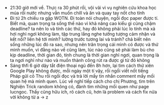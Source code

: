 - 21:30 giờ mới về. Thực ra 30 phút rồi, vội vãi vì vụ nghiên cứu khoa học múa rối nước nhưng vẫn muốn chill và ăn và quay tay nốt cho tỉnh
- Đi từ 2h chiều ra gặp WOTN. Đi toàn nói chuyện, ngồi đọc paper được tí. Biết mà, quan trọng ta sống thế nào vì khả năng cao kiểu gì cũng chậm deadline? ta nên lo và tính các thứ, hay đó không phải lúc lo tính mà xả hơi nghỉ ngơi không làm, tập trung lắng nghe tưởng tượng cảm nhận và kết nối? liên hệ tới mình? lường trước tương lai và tránh? chả biết nên sống những lúc đó ra sao, nhưng nên trân trọng cái mình có được và thứ mình muốn, vì đằng nào về cũng làm, lúc nào cũng sẽ phải làm bù cho kịp deadline, thời gian đó, tính chung là thời gian nghỉ ngơi, quan trọng là ta ngơi nghỉ như nào và muốn thành công rút ra được gì từ đó không
- Sáng thfi 6 giờ dậy tắt điện thoại ngủ đến 8h hơn, lại tìm cách thử xiên Google Play không được, mỗi ngày một tí vậy, rồi ngồi viết nốt tiếng Pháp gửi cô Thu rồi ngồi đọc và trả lời mấy tin nhắn comment mấy mối quan hệ mà mình quen. Lúc về nghĩ tiếp cách cho chị Phương, tìm trên Nghiện Trick random không có, đành tìm những mối quen như page lucngoc. Thấy cũng hữu ích, rõ cách cũ, hơn là problem và cách fix nửa vời không từ a -> z